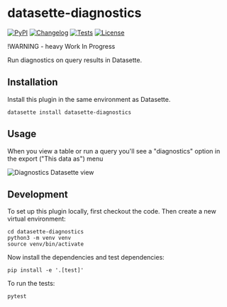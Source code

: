 # datasette-diagnostics

[![PyPI](https://img.shields.io/pypi/v/datasette-diagnostics.svg)](https://pypi.org/project/datasette-diagnostics/)
[![Changelog](https://img.shields.io/github/v/release/davefowler/datasette-diagnostics?include_prereleases&label=changelog)](https://github.com/davefowler/datasette-diagnostics/releases)
[![Tests](https://github.com/davefowler/datasette-diagnostics/workflows/Test/badge.svg)](https://github.com/davefowler/datasette-diagnostics/actions?query=workflow%3ATest)
[![License](https://img.shields.io/badge/license-Apache%202.0-blue.svg)](https://github.com/davefowler/datasette-diagnostics/blob/main/LICENSE)

!WARNING - heavy Work In Progress

Run diagnostics on query results in Datasette.

## Installation

Install this plugin in the same environment as Datasette.

    datasette install datasette-diagnostics

## Usage

When you view a table or run a query you'll see a "diagnostics" option in the export ("This data as") menu

![Diagnostics Datasette view](https://p38.f2.n0.cdn.getcloudapp.com/items/d5uypvkB/d1a41287-7b52-4825-a33d-f2f074274600.jpg?source=viewer&v=1e43b1d2fc73306b021588c208dfe568)

## Development

To set up this plugin locally, first checkout the code. Then create a new virtual environment:

    cd datasette-diagnostics
    python3 -m venv venv
    source venv/bin/activate

Now install the dependencies and test dependencies:

    pip install -e '.[test]'

To run the tests:

    pytest
